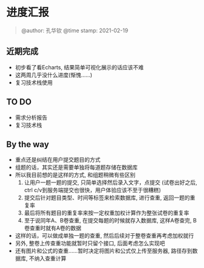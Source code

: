 # 进度汇报
> @author: 孔华钦
> @time stamp: 2021-02-19

## 近期完成
* 初步看了看Echarts, 结果简单可视化展示的话应该不难  
* 这两周几乎没什么进度(惭愧……)  
* 复习技术栈使用  

## TO DO
* 需求分析报告
* 复习技术栈

## By the way
* 重点还是纠结在用户提交题目的方式  
* 组题的话，其实还是需要单独将每道题存储在数据库  
* 所以我目前想的是这样的方式, 和组题稍微有些区别  
  1. 让用户一题一题的提交, 只简单选择然后录入文字，点提交 (试卷出好之后, ctrl c/v到服务端提交也很快，用户体验应该不至于很糟糕)
  2. 提交后针对题目类型、时间等标签来检索数据库, 进行查重, 返回一题的重复率
  3. 最后将所有题目的重复率来按一定权重加权计算作为整张试卷的重复率
  4. 至于说同年A、B卷查重, 在提交每题的时候就存入数据库, 这样A卷查完, B卷查重时就有A卷的数据
* 这样的话，可以做成单独一题的查重, 然后后续对于整卷查重再考虑加权就行
* 另外, 整卷上传查重功能就暂时只留个接口, 后面考虑怎么实现吧
* 还有图片和公式的查重……暂时决定将图片和公式仅上传至服务器, 路径存到数据库, 不纳入查重计算